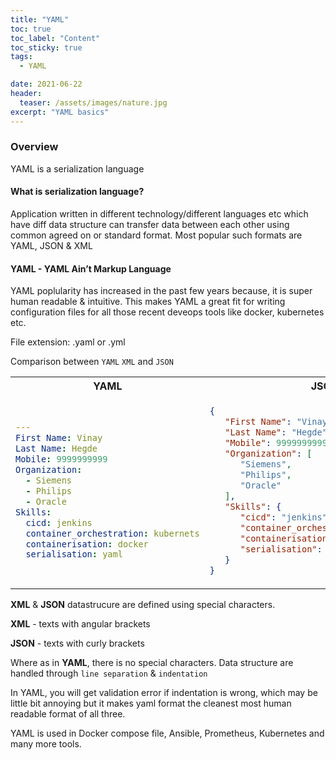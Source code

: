 ```yaml
---
title: "YAML"
toc: true
toc_label: "Content"
toc_sticky: true
tags:
  - YAML

date: 2021-06-22
header:
  teaser: /assets/images/nature.jpg
excerpt: "YAML basics"
---
```


### Overview

YAML is a serialization language

#### What is serialization language?
Application written in different technology/different languages etc which have diff data structure can transfer data between each other using common agreed on or standard format.
Most popular such formats are YAML, JSON & XML

#### YAML - YAML Ain’t Markup Language

YAML poplularity has increased in the past few years because, it is super human readable & intuitive. 
This makes YAML a great fit for writing configuration files for all those recent deveops tools like docker, kubernetes etc.

File extension: .yaml or .yml

Comparison between `YAML` `XML` and `JSON`
<script src="https://cdn.mathjax.org/mathjax/latest/MathJax.js?config=TeX-AMS-MML_HTMLorMML" type="text/javascript"></script>
<table>
<tr>
<th>YAML</th>
<th>JSON</th>
<th>XML</th>  
</tr>
<tr>
<td>
  
```yaml
--- 
First Name: Vinay
Last Name: Hegde
Mobile: 9999999999
Organization: 
  - Siemens
  - Philips
  - Oracle
Skills: 
  cicd: jenkins
  container_orchestration: kubernets
  containerisation: docker
  serialisation: yaml
```
  
</td>

<td>  
  
```json
{
   "First Name": "Vinay",
   "Last Name": "Hegde",
   "Mobile": 9999999999,
   "Organization": [
      "Siemens",
      "Philips",
      "Oracle"
   ],
   "Skills": {
      "cicd": "jenkins",
      "container_orchestration": "kubernets",
      "containerisation": "docker",
      "serialisation": "yaml"
   }
}
```
  
</td>
  
<td>
  
```xml  
<First Name>Vinay</First Name>
<Last Name>Hegde</Last Name>
<Mobile>9999999999</Mobile>
<Organization>Siemens</Organization>
<Organization>Philips</Organization>
<Organization>Oracle</Organization>
<Skills>
  <cicd>jenkins</cicd>
  <container_orchestration>kubernets</container_orchestration>
  <containerisation>docker</containerisation>
  <serialisation>yaml</serialisation>
</Skills>
```
  
</td>  
</tr>
</table>

**XML** & **JSON** datastrucure are defined using special characters.

**XML** - texts with angular brackets

**JSON** - texts with curly brackets

Where as in **YAML**, there is no special characters. Data structure are handled through `line separation` & `indentation`

In YAML, you will get validation error if indentation is wrong, which may be little bit annoying but it makes yaml format the cleanest most human readable format of all three.

YAML is used in Docker compose file, Ansible, Prometheus, Kubernetes and many more tools.









